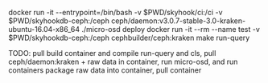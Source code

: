 docker run -it --entrypoint=/bin/bash -v $PWD/skyhook/ci:/ci -v $PWD/skyhookdb-ceph:/ceph ceph/daemon:v3.0.7-stable-3.0-kraken-ubuntu-16.04-x86_64
./micro-osd deploy
docker run -it --rm --name test -v $PWD/skyhookdb-ceph:/ceph cephbuilder/ceph:kraken
make run-query

TODO: pull build container and compile run-query and cls, pull ceph/daemon:kraken + raw data in container, run micro-osd, and run containers
 package raw data into container, pull container

